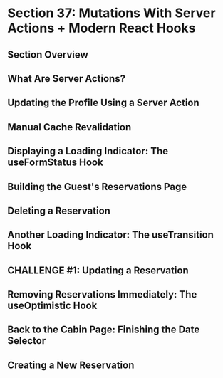 # Section 37: Mutations With Server Actions + Modern React Hooks 

## Section Overview 

## What Are Server Actions? 

## Updating the Profile Using a Server Action 

## Manual Cache Revalidation 

## Displaying a Loading Indicator: The useFormStatus Hook 

## Building the Guest's Reservations Page 

## Deleting a Reservation 

## Another Loading Indicator: The useTransition Hook 

## CHALLENGE #1: Updating a Reservation 

## Removing Reservations Immediately: The useOptimistic Hook 

## Back to the Cabin Page: Finishing the Date Selector 

## Creating a New Reservation 
